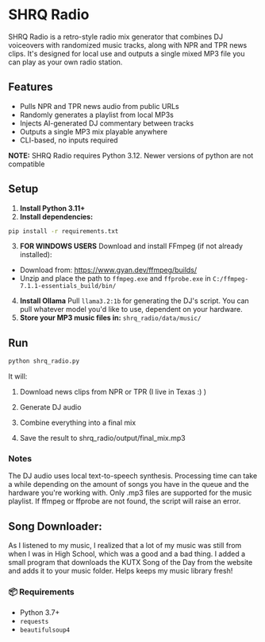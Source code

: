 # SHRQ Radio

SHRQ Radio is a retro-style radio mix generator that combines DJ voiceovers with randomized music tracks, along with NPR and TPR news clips. It's designed for local use and outputs a single mixed MP3 file you can play as your own radio station.

## Features

- Pulls NPR and TPR news audio from public URLs
- Randomly generates a playlist from local MP3s
- Injects AI-generated DJ commentary between tracks
- Outputs a single MP3 mix playable anywhere
- CLI-based, no inputs required

**NOTE:** SHRQ Radio requires Python 3.12. Newer versions of python are not compatible

## Setup

1. **Install Python 3.11+**
2. **Install dependencies:**
```bash
pip install -r requirements.txt
```
3. **FOR WINDOWS USERS** Download and install FFmpeg (if not already installed):
  - Download from: https://www.gyan.dev/ffmpeg/builds/
  - Unzip and place the path to `ffmpeg.exe` and `ffprobe.exe` in `C:/ffmpeg-7.1.1-essentials_build/bin/`
4. **Install Ollama** Pull `llama3.2:1b` for generating the DJ's script. You can pull whatever model you'd like to use, dependent on your hardware.
5. **Store your MP3 music files in:** `shrq_radio/data/music/`

## Run
```bash
python shrq_radio.py
```

It will:
1. Download news clips from NPR or TPR (I live in Texas :) )

2. Generate DJ audio

3. Combine everything into a final mix

4. Save the result to shrq_radio/output/final_mix.mp3

### Notes
The DJ audio uses local text-to-speech synthesis. Processing time can take a while depending on the amount of songs you have in the queue and the hardware you're working with. 
Only .mp3 files are supported for the music playlist.
If ffmpeg or ffprobe are not found, the script will raise an error.

## Song Downloader:
As I listened to my music, I realized that a lot of my music was still from when I was in High School, which was a good and a bad thing. I added a small program that downloads the KUTX Song of the Day from the website and adds it to your music folder. Helps keeps my music library fresh!

### 📦 Requirements

- Python 3.7+
- `requests`
- `beautifulsoup4`
